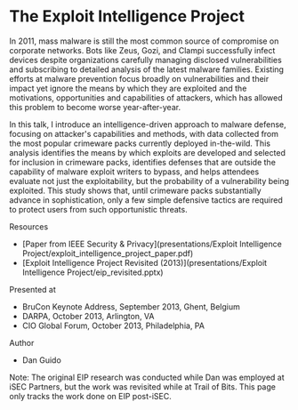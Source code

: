 # The Exploit Intelligence Project

In 2011, mass malware is still the most common source of compromise on corporate networks. Bots like Zeus, Gozi, and Clampi successfully infect devices despite organizations carefully managing disclosed vulnerabilities and subscribing to detailed analysis of the latest malware families. Existing efforts at malware prevention focus broadly on vulnerabilities and their impact yet ignore the means by which they are exploited and the motivations, opportunities and capabilities of attackers, which has allowed this problem to become worse year-after-year.

In this talk, I introduce an intelligence-driven approach to malware defense, focusing on attacker's capabilities and methods, with data collected from the most popular crimeware packs currently deployed in-the-wild. This analysis identifies the means by which exploits are developed and selected for inclusion in crimeware packs, identifies defenses that are outside the capability of malware exploit writers to bypass, and helps attendees evaluate not just the exploitability, but the probability of a vulnerability being exploited. This study shows that, until crimeware packs substantially advance in sophistication, only a few simple defensive tactics are required to protect users from such opportunistic threats.

Resources

* [Paper from IEEE Security & Privacy](presentations/Exploit Intelligence Project/exploit_intelligence_project_paper.pdf)
* [Exploit Intelligence Project Revisited (2013)](presentations/Exploit Intelligence Project/eip_revisited.pptx)

Presented at

* BruCon Keynote Address, September 2013, Ghent, Belgium
* DARPA, October 2013, Arlington, VA
* CIO Global Forum, October 2013, Philadelphia, PA

Author

* Dan Guido

Note: The original EIP research was conducted while Dan was employed at iSEC Partners, but the work was revisited while at Trail of Bits. This page only tracks the work done on EIP post-iSEC.

